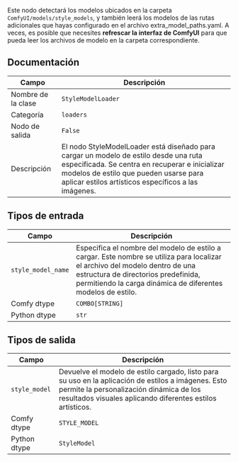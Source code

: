 Este nodo detectará los modelos ubicados en la carpeta `ComfyUI/models/style_models`, 
y también leerá los modelos de las rutas adicionales que hayas configurado en el archivo extra_model_paths.yaml. 
A veces, es posible que necesites **refrescar la interfaz de ComfyUI** para que pueda leer los archivos de modelo en la carpeta correspondiente.

## Documentación

| Campo                | Descripción                                                                                                                                                                                                 |
|----------------------|-------------------------------------------------------------------------------------------------------------------------------------------------------------------------------------------------------------|
| Nombre de la clase   | `StyleModelLoader`                                                                                                                                                                                          |
| Categoría            | `loaders`                                                                                                                                                                                                   |
| Nodo de salida       | `False`                                                                                                                                                                                                     |
| Descripción          | El nodo StyleModelLoader está diseñado para cargar un modelo de estilo desde una ruta especificada. Se centra en recuperar e inicializar modelos de estilo que pueden usarse para aplicar estilos artísticos específicos a las imágenes.            |

## Tipos de entrada

| Campo               | Descripción                                                                                                                                                                                                 |
|---------------------|-------------------------------------------------------------------------------------------------------------------------------------------------------------------------------------------------------------|
| `style_model_name`  | Especifica el nombre del modelo de estilo a cargar. Este nombre se utiliza para localizar el archivo del modelo dentro de una estructura de directorios predefinida, permitiendo la carga dinámica de diferentes modelos de estilo.                  |
| Comfy dtype         | `COMBO[STRING]`                                                                                                                                                                                             |
| Python dtype        | `str`                                                                                                                                                                                                       |

## Tipos de salida

| Campo               | Descripción                                                                                                                                                                                                 |
|---------------------|-------------------------------------------------------------------------------------------------------------------------------------------------------------------------------------------------------------|
| `style_model`       | Devuelve el modelo de estilo cargado, listo para su uso en la aplicación de estilos a imágenes. Esto permite la personalización dinámica de los resultados visuales aplicando diferentes estilos artísticos.                                        |
| Comfy dtype         | `STYLE_MODEL`                                                                                                                                                                                               |
| Python dtype        | `StyleModel`                                                                                                                                                                                                |

